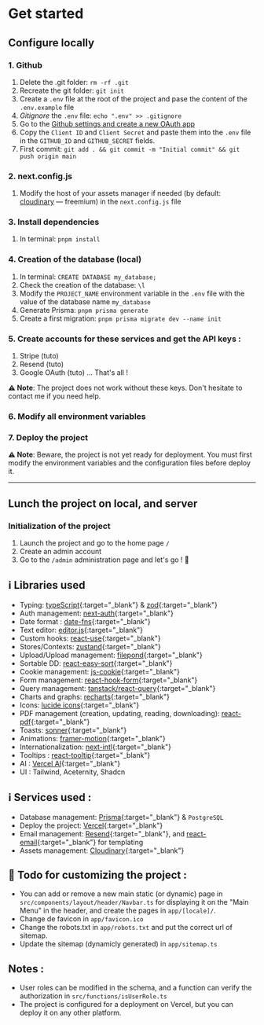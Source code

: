 # Get started

## Configure locally

### 1. Github

1. Delete the .git folder: `rm -rf .git`
2. Recreate the git folder: `git init`
3. Create a `.env` file at the root of the project and pase the content of the `.env.example` file
4. _Gitignore_ the `.env` file: `echo ".env" >> .gitignore`
5. Go to the [Github settings and create a new OAuth app](https://github.com/settings/developers)
6. Copy the `Client ID` and `Client Secret` and paste them into the `.env` file in the `GITHUB_ID` and `GITHUB_SECRET` fields.
7. First commit: `git add . && git commit -m "Initial commit" && git push origin main`

### 2. next.config.js

1. Modify the host of your assets manager if needed (by default: [cloudinary](https://cloudinary.com) — freemium) in the `next.config.js` file

### 3. Install dependencies

1. In terminal: `pnpm install`

### 4. Creation of the database (local)

1. In terminal: `CREATE DATABASE my_database;`
2. Check the creation of the database: `\l`
3. Modify the `PROJECT_NAME` environment variable in the `.env` file with the value of the database name `my_database`
4. Generate Prisma: `pnpm prisma generate`
5. Create a first migration: `pnpm prisma migrate dev --name init`

### 5. Create accounts for these services and get the API keys :

1. Stripe (tuto)
2. Resend (tuto)
3. Google OAuth (tuto)
   ... That's all !

**⚠️ Note**: The project does not work without these keys. Don't hesitate to contact me if you need help.

### 6. Modify all environment variables

### 7. Deploy the project

**⚠️ Note**: Beware, the project is not yet ready for deployment. You must first modify the environment variables and the configuration files before deploy it.

---

## Lunch the project on local, and server

### Initialization of the project

1. Launch the project and go to the home page `/`
2. Create an admin account
3. Go to the `/admin` administration page and let's go ! 🤘

## ℹ️ Libraries used

- Typing: [typeScript](https://github.com/microsoft/TypeScript){:target="\_blank"} & [zod](https://github.com/colinhacks/zod){:target="\_blank"}
- Auth management: [next-auth](https://github.com/nextauthjs/next-auth){:target="\_blank"}
- Date format : [date-fns](https://github.com/date-fns/date-fns){:target="\_blank"}
- Text editor: [editor.js](https://github.com/editor-js/awesome-editorjs){:target="\_blank"}
- Custom hooks: [react-use](https://github.com/streamich/react-use){:target="\_blank"}
- Stores/Contexts: [zustand](https://github.com/pmndrs/zustand){:target="\_blank"}
- Upload/Upload management: [filepond](https://github.com/pqina/react-filepond){:target="\_blank"}
- Sortable DD: [react-easy-sort](https://github.com/ValentinH/react-easy-sort){:target="\_blank"}
- Cookie management: [js-cookie](https://www.npmjs.com/package/js-cookie){:target="\_blank"}
- Form management: [react-hook-form](https://github.com/react-hook-form/react-hook-form){:target="\_blank"}
- Query management: [tanstack/react-query](https://github.com/TanStack/query){:target="\_blank"}
- Charts and graphs: [recharts](https://github.com/recharts/recharts){:target="\_blank"}
- Icons: [lucide icons](https://github.com/lucide-icons/lucide){:target="\_blank"}
- PDF management (creation, updating, reading, downloading): [react-pdf](https://github.com/wojtekmaj/react-pdf){:target="\_blank"}
- Toasts: [sonner](https://github.com/emilkowalski/sonner){:target="\_blank"}
- Animations: [framer-motion](https://github.com/framer/motion){:target="\_blank"}
- Internationalization: [next-intl](https://next-intl-docs.vercel.app/docs/routing/navigation){:target="\_blank"}
- Tooltips : [react-tooltip](https://github.com/ReactTooltip/react-tooltip){:target="\_blank"}
- AI : [Vercel AI](https://vercel.com/ai){:target="\_blank"}
- UI : Tailwind, Aceternity, Shadcn

## ℹ️ Services used :

- Database management: [Prisma](https://github.com/prisma/prisma){:target="\_blank"} & `PostgreSQL`
- Deploy the project: [Vercel](https://vercel.com/){:target="\_blank"}
- Email management: [Resend](https://resend.com/overview){:target="\_blank"}, and [react-email](https://github.com/resend/react-email){:target="\_blank"} for templating
- Assets management: [Cloudinary](https://cloudinary.com/){:target="\_blank"}

## 🎨 Todo for customizing the project :

- You can add or remove a new main static (or dynamic) page in `src/components/layout/header/Navbar.ts` for displaying it on the "Main Menu" in the header, and create the pages in `app/[locale]/`.
- Change de favicon in `app/favicon.ico`
- Change the robots.txt in `app/robots.txt` and put the correct url of sitemap.
- Update the sitemap (dynamicly generated) in `app/sitemap.ts`

## Notes :

- User roles can be modified in the schema, and a function can verify the authorization in `src/functions/isUserRole.ts`
- The project is configured for a deployment on Vercel, but you can deploy it on any other platform.
